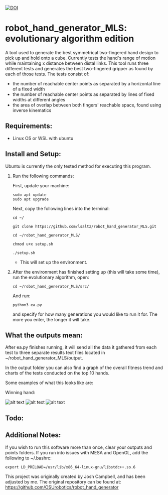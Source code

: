 [![DOI](https://zenodo.org/badge/449414021.svg)](https://zenodo.org/badge/latestdoi/449414021)
# robot_hand_generator_MLS: evolutionary algorithm edition
A tool used to generate the best symmetrical two-fingered hand design to pick up and hold onto a cube. Currently tests the hand's range of motion while maintaining x distance between distal links.
This tool runs three different tests and generates the best two-fingered gripper as found by each of those tests. The tests consist of:
- the number of reachable center points as separated by a horizontal line of a fixed width
- the number of reachable center points as separated by lines of fixed widths at different angles
- the area of overlap between both fingers' reachable space, found using inverse kinematics
  
## Requirements:
- Linux OS or WSL with ubuntu


## Install and Setup:
Ubuntu is currently the only tested method for executing this program.


1. Run the following commands:

    First, update your machine:
    
    ```console
    sudo apt update
    sudo apt upgrade
    ```
    Next, copy the following lines into the terminal:
    ```
    cd ~/
    ```
    ```
    git clone https://github.com/lsaltz/robot_hand_generator_MLS.git
    ```
    ```
    cd ~/robot_hand_generator_MLS/
    ```
    ```
    chmod u+x setup.sh
    ```
    ```
    ./setup.sh
    ```

    * This will set up the environment.
    
2. After the environment has finished setting up (this will take some time), run the evolutionary algorithm, open:

    ```console
    cd ~/robot_hand_generator_MLS/src/
    ```
   
   And run:
    
    ```console
    python3 ea.py
    ```
    and specify for how many generations you would like to run it for. The more you enter, the longer it will take. 
    
   
## What the outputs mean:

After ea.py finishes running, it will send all the data it gathered from each test to three separate results text files located in ~/robot_hand_generator_MLS/output.

In the output folder you can also find a graph of the overall fitness trend and charts of the tests conducted on the top 10 hands.

Some examples of what this looks like are:

<p align="left">Winning hand: </p>

![alt text](https://github.com/lsaltz/robot_hand_generator_MLS/blob/main/imgs/child_496_0w_t_s.png?raw=true)
![alt text](https://github.com/lsaltz/robot_hand_generator_MLS/blob/main/imgs/child_496_0w_t_t.png?raw=true)
![alt text](https://github.com/lsaltz/robot_hand_generator_MLS/blob/main/imgs/child_0_520_0w_s_a.png?raw=true)


## Todo:


## Additional Notes:
If you wish to run this software more than once, clear your outputs and points folders. If you run into issues with MESA and OpenGL, add the following to ~/.bashrc:
```
export LD_PRELOAD=/usr/lib/x86_64-linux-gnu/libstdc++.so.6
```
This project was originally created by Josh Campbell, and has been adjusted by me. The original repository can be found at:
https://github.com/OSUrobotics/robot_hand_generator
